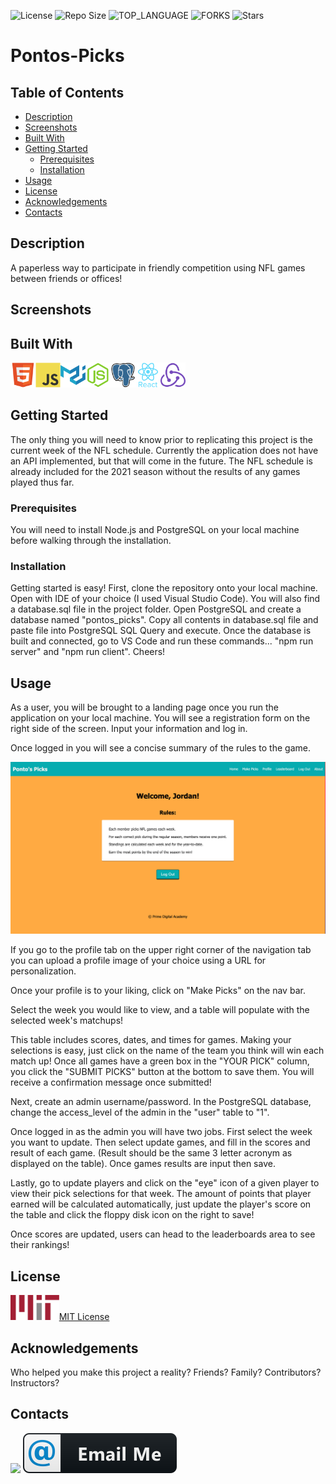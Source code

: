 ![License](https://img.shields.io/github/license/Jponto93/https://github.com/Jponto93/Pontos-Picks.svg?style=for-the-badge) ![Repo Size](https://img.shields.io/github/languages/code-size/Jponto93/https://github.com/Jponto93/Pontos-Picks.svg?style=for-the-badge) ![TOP_LANGUAGE](https://img.shields.io/github/languages/top/Jponto93/https://github.com/Jponto93/Pontos-Picks.svg?style=for-the-badge) ![FORKS](https://img.shields.io/github/forks/Jponto93/https://github.com/Jponto93/Pontos-Picks.svg?style=for-the-badge&social) ![Stars](https://img.shields.io/github/stars/Jponto93/https://github.com/Jponto93/Pontos-Picks.svg?style=for-the-badge)
    
# Pontos-Picks

## Table of Contents

- [Description](#description)
- [Screenshots](#screenshots)
- [Built With](#built-with)
- [Getting Started](#getting-started)
  - [Prerequisites](#prerequisites)
  - [Installation](#installation)
- [Usage](#usage)
- [License](#license)
- [Acknowledgements](#acknowledgements)
- [Contacts](#contacts)

## Description

A paperless way to participate in friendly competition using NFL games between friends or offices!

## Screenshots

<!-- <img src="/images/home" /> -->

## Built With

<a href="https://developer.mozilla.org/en-US/docs/Web/HTML"><img src="https://raw.githubusercontent.com/devicons/devicon/master/icons/html5/html5-original.svg" height="40px" width="40px" /></a><a href="https://developer.mozilla.org/en-US/docs/Web/JavaScript"><img src="https://raw.githubusercontent.com/devicons/devicon/master/icons/javascript/javascript-original.svg" height="40px" width="40px" /></a><a href="https://material-ui.com/"><img src="https://raw.githubusercontent.com/devicons/devicon/master/icons/materialui/materialui-original.svg" height="40px" width="40px" /></a><a href="https://nodejs.org/en/"><img src="https://raw.githubusercontent.com/devicons/devicon/master/icons/nodejs/nodejs-original.svg" height="40px" width="40px" /></a><a href="https://www.postgresql.org/"><img src="https://raw.githubusercontent.com/devicons/devicon/master/icons/postgresql/postgresql-original.svg" height="40px" width="40px" /></a><a href="https://reactjs.org/"><img src="https://raw.githubusercontent.com/devicons/devicon/master/icons/react/react-original-wordmark.svg" height="40px" width="40px" /></a><a href="https://redux.js.org/"><img src="https://raw.githubusercontent.com/devicons/devicon/master/icons/redux/redux-original.svg" height="40px" width="40px" /></a>

## Getting Started

The only thing you will need to know prior to replicating this project is the current week of the NFL schedule. Currently the application does not have an API implemented, but that will come in the future. The NFL schedule is already included for the 2021 season without the results of any games played thus far. 

### Prerequisites

You will need to install Node.js and PostgreSQL on your local machine before walking through the installation.

### Installation

Getting started is easy! First, clone the repository onto your local machine. Open with IDE of your choice (I used Visual Studio Code). You will also find a database.sql file in the project folder. Open PostgreSQL and create a database named "pontos_picks".  Copy all contents in database.sql file and paste file into PostgreSQL SQL Query and execute. Once the database is built and connected, go to VS Code and run these commands... "npm run server" and "npm run client". Cheers!

## Usage

As a user, you will be brought to a landing page once you run the application on your local machine. You will see a registration form on the right side of the screen. Input your information and log in. 

Once logged in you will see a concise summary of the rules to the game. 

<img src="/public/images/home.png" />

If you go to the profile tab on the upper right corner of the navigation tab you can upload a profile image of your choice using a URL for personalization. 

Once your profile is to your liking, click on "Make Picks" on the nav bar. 

Select the week you would like to view, and a table will populate with the selected week's matchups! 

This table includes scores, dates, and times for games. Making your selections is easy, just click on the name of the team you think will win each match up! Once all games have a green box in the "YOUR PICK" column, you click the "SUBMIT PICKS" button at the bottom to save them. You will receive a confirmation message once submitted!

Next, create an admin username/password. In the PostgreSQL database, change the access_level of the admin in the "user" table to "1". 

Once logged in as the admin you will have two jobs. First select the week you want to update. Then select update games, and fill in the scores and result of each game. (Result should be the same 3 letter acronym as displayed on the table). Once games results are input then save.

Lastly, go to update players and click on the "eye" icon of a given player to view their pick selections for that week. The amount of points that player earned will be calculated automatically, just update the player's score on the table and click the floppy disk icon on the right to save!

Once scores are updated, users can head to the leaderboards area to see their rankings!


## License

<a href="https://choosealicense.com/licenses/mit/"><img src="https://raw.githubusercontent.com/johnturner4004/readme-generator/master/src/components/assets/images/mit.svg" height=40 />MIT License</a>

## Acknowledgements

Who helped you make this project a reality? Friends? Family? Contributors? Instructors?

## Contacts

<a href="https://www.linkedin.com/in/https://www.linkedin.com/in/jordan-ponto/"><img src="https://img.shields.io/badge/LinkedIn-0077B5?style=for-the-badge&logo=linkedin&logoColor=white" /></a>  <a href="mailto:Jponto93@gmail.com"><img src=https://raw.githubusercontent.com/johnturner4004/readme-generator/master/src/components/assets/images/email_me_button_icon_151852.svg /></a>